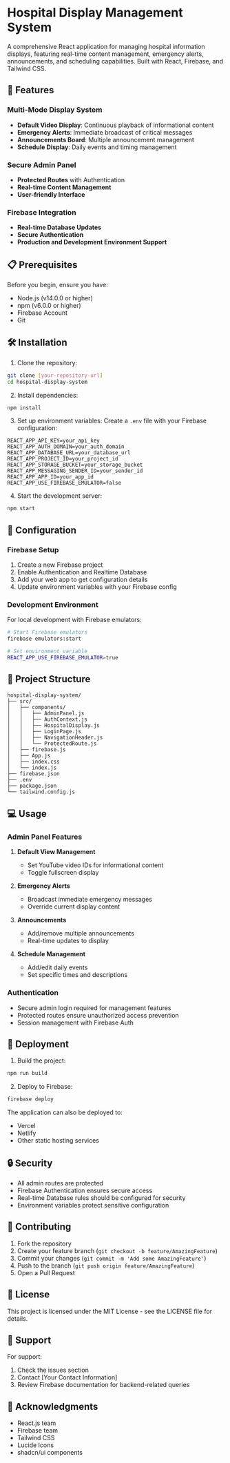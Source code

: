 # Hospital Display Management System

A comprehensive React application for managing hospital information displays, featuring real-time content management, emergency alerts, announcements, and scheduling capabilities. Built with React, Firebase, and Tailwind CSS.

## 🚀 Features

### **Multi-Mode Display System**
- **Default Video Display**: Continuous playback of informational content
- **Emergency Alerts**: Immediate broadcast of critical messages
- **Announcements Board**: Multiple announcement management
- **Schedule Display**: Daily events and timing management

### **Secure Admin Panel**
- **Protected Routes** with Authentication
- **Real-time Content Management**
- **User-friendly Interface**

### **Firebase Integration**
- **Real-time Database Updates**
- **Secure Authentication**
- **Production and Development Environment Support**

## 📋 Prerequisites

Before you begin, ensure you have:
- Node.js (v14.0.0 or higher)
- npm (v6.0.0 or higher)
- Firebase Account
- Git

## 🛠️ Installation

1. Clone the repository:
```bash
git clone [your-repository-url]
cd hospital-display-system
```

2. Install dependencies:
```bash
npm install
```

3. Set up environment variables:
Create a `.env` file with your Firebase configuration:
```env
REACT_APP_API_KEY=your_api_key
REACT_APP_AUTH_DOMAIN=your_auth_domain
REACT_APP_DATABASE_URL=your_database_url
REACT_APP_PROJECT_ID=your_project_id
REACT_APP_STORAGE_BUCKET=your_storage_bucket
REACT_APP_MESSAGING_SENDER_ID=your_sender_id
REACT_APP_APP_ID=your_app_id
REACT_APP_USE_FIREBASE_EMULATOR=false
```

4. Start the development server:
```bash
npm start
```

## 🔧 Configuration

### Firebase Setup
1. Create a new Firebase project
2. Enable Authentication and Realtime Database
3. Add your web app to get configuration details
4. Update environment variables with your Firebase config

### Development Environment
For local development with Firebase emulators:
```bash
# Start Firebase emulators
firebase emulators:start

# Set environment variable
REACT_APP_USE_FIREBASE_EMULATOR=true
```

## 📁 Project Structure
```
hospital-display-system/
├── src/
│   ├── components/
│   │   ├── AdminPanel.js
│   │   ├── AuthContext.js
│   │   ├── HospitalDisplay.js
│   │   ├── LoginPage.js
│   │   ├── NavigationHeader.js
│   │   └── ProtectedRoute.js
│   ├── firebase.js
│   ├── App.js
│   ├── index.css
│   └── index.js
├── firebase.json
├── .env
├── package.json
└── tailwind.config.js
```

## 💻 Usage

### Admin Panel Features
1. **Default View Management**
   - Set YouTube video IDs for informational content
   - Toggle fullscreen display

2. **Emergency Alerts**
   - Broadcast immediate emergency messages
   - Override current display content

3. **Announcements**
   - Add/remove multiple announcements
   - Real-time updates to display

4. **Schedule Management**
   - Add/edit daily events
   - Set specific times and descriptions

### Authentication
- Secure admin login required for management features
- Protected routes ensure unauthorized access prevention
- Session management with Firebase Auth

## 🚀 Deployment

1. Build the project:
```bash
npm run build
```

2. Deploy to Firebase:
```bash
firebase deploy
```

The application can also be deployed to:
- Vercel
- Netlify
- Other static hosting services

## 🔒 Security

- All admin routes are protected
- Firebase Authentication ensures secure access
- Real-time Database rules should be configured for security
- Environment variables protect sensitive configuration

## 🤝 Contributing

1. Fork the repository
2. Create your feature branch (`git checkout -b feature/AmazingFeature`)
3. Commit your changes (`git commit -m 'Add some AmazingFeature'`)
4. Push to the branch (`git push origin feature/AmazingFeature`)
5. Open a Pull Request

## 📝 License

This project is licensed under the MIT License - see the LICENSE file for details.

## 🛟 Support

For support:
1. Check the issues section
2. Contact [Your Contact Information]
3. Review Firebase documentation for backend-related queries

## 🙏 Acknowledgments

- React.js team
- Firebase team
- Tailwind CSS
- Lucide Icons
- shadcn/ui components
